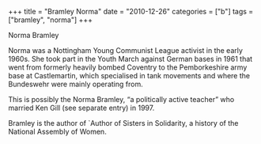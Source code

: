 +++
title = "Bramley Norma"
date = "2010-12-26"
categories = ["b"]
tags = ["bramley", "norma"]
+++

Norma Bramley

Norma was a Nottingham Young Communist League activist in the early 1960s. She took part in the Youth March against German bases in 1961 that went from formerly heavily bombed Coventry to the Pemborkeshire army base at Castlemartin, which specialised in tank movements and where the Bundeswehr were mainly operating from.

This is possibly the Norma Bramley, “a politically active teacher” who married Ken Gill (see separate entry) in 1997.

Bramley is the author of \`Author of Sisters in Solidarity, a history of the National Assembly of Women.
